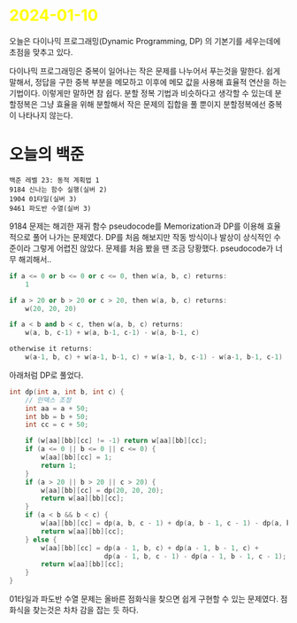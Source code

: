 # <span style="color:yellow">2024-01-10</span>

오늘은 다이나믹 프로그래밍(Dynamic Programming, DP) 의 기본기를 세우는데에 초점을 맞추고 있다.

다이나믹 프로그래밍은 중복이 일어나는 작은 문제를 나누어서 푸는것을 말한다.
쉽게 말해서, 정답을 구한 중복 부분을 메모하고 이후에 메모 값을 사용해 효율적 연산을 하는 기법이다.
이렇게만 말하면 참 쉽다. 분할 정복 기법과 비슷하다고 생각할 수 있는데 분할정복은 그냥 효율을 위해 분할해서 작은 문제의 집합을 풀 뿐이지 분할정복에선 중복이 나타나지 않는다.

# 오늘의 백준
```level23
백준 레벨 23: 동적 계획법 1
9184 신나는 함수 실행(실버 2)
1904 01타일(실버 3)
9461 파도반 수열(실버 3)
```

9184 문제는 해괴한 재귀 함수 pseudocode를 Memorization과 DP를 이용해 효율적으로 풀어 나가는 문제였다. DP를 처음 해보지만 작동 방식이나 발상이 상식적인 수준이라 그렇게 어렵진 않았다.
문제를 처음 봤을 땐 조금 당황했다. pseudocode가 너무 해괴해서..

```cpp
if a <= 0 or b <= 0 or c <= 0, then w(a, b, c) returns:
    1

if a > 20 or b > 20 or c > 20, then w(a, b, c) returns:
    w(20, 20, 20)

if a < b and b < c, then w(a, b, c) returns:
    w(a, b, c-1) + w(a, b-1, c-1) - w(a, b-1, c)

otherwise it returns:
    w(a-1, b, c) + w(a-1, b-1, c) + w(a-1, b, c-1) - w(a-1, b-1, c-1)
```

아래처럼 DP로 풀었다.

```cpp
int dp(int a, int b, int c) {
    // 인덱스 조정
    int aa = a + 50;
    int bb = b + 50;
    int cc = c + 50;

    if (w[aa][bb][cc] != -1) return w[aa][bb][cc];
    if (a <= 0 || b <= 0 || c <= 0) {
        w[aa][bb][cc] = 1;
        return 1;
    }
    if (a > 20 || b > 20 || c > 20) {
        w[aa][bb][cc] = dp(20, 20, 20);
        return w[aa][bb][cc];
    }
    if (a < b && b < c) {
        w[aa][bb][cc] = dp(a, b, c - 1) + dp(a, b - 1, c - 1) - dp(a, b - 1, c);
        return w[aa][bb][cc];
    } else {
        w[aa][bb][cc] = dp(a - 1, b, c) + dp(a - 1, b - 1, c) +
                        dp(a - 1, b, c - 1) - dp(a - 1, b - 1, c - 1);
        return w[aa][bb][cc];
    }
}
```


01타일과 파도반 수열 문제는 올바른 점화식을 찾으면 쉽게 구현할 수 있는 문제였다.
점화식을 찾는것은 차차 감을 잡는 듯 하다.

